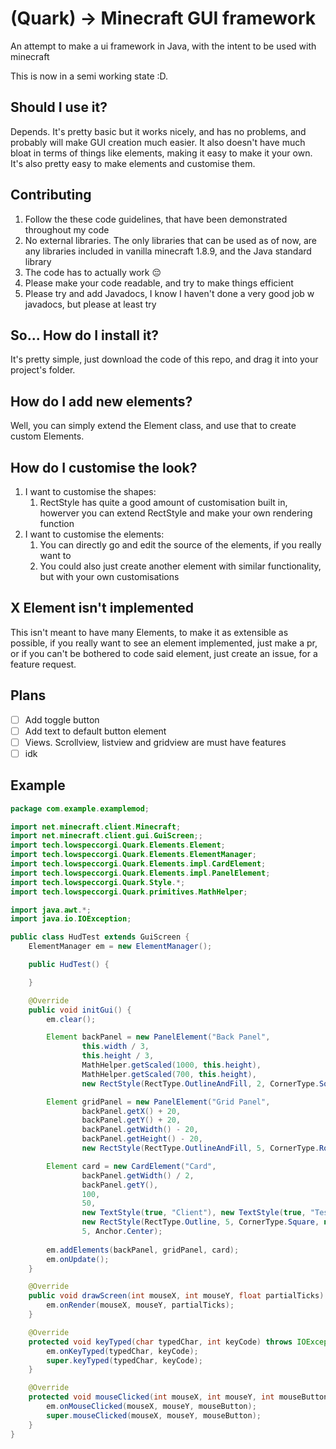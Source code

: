 # (Quark) -> Minecraft GUI framework
An attempt to make a ui framework in Java, with the intent to be used with minecraft

This is now in a semi working state :D.

## Should I use it?
Depends. It's pretty basic but it works nicely, and has no problems, and probably will make GUI creation much easier. It also doesn't have much bloat in terms of things like elements, making it easy to make it your own. It's also pretty easy to make elements and customise them.

## Contributing
1. Follow the these code guidelines, that have been demonstrated throughout my code
2. No external libraries. The only libraries that can be used as of now, are any libraries included in vanilla minecraft 1.8.9, and the Java standard library
3. The code has to actually work :pensive:
4. Please make your code readable, and try to make things efficient
5. Please try and add Javadocs, I know I haven't done a very good job w javadocs, but please at least try

## So... How do I install it?
It's pretty simple, just download the code of this repo, and drag it into your project's folder.

## How do I add new elements?
Well, you can simply extend the Element class, and use that to create custom Elements.

## How do I customise the look?
1. I want to customise the shapes:
    1. RectStyle has quite a good amount of customisation built in, howerver you can extend RectStyle and make your own rendering function
2. I want to customise the elements:
    1. You can directly go and edit the source of the elements, if you really want to
    2. You could also just create another element with similar functionality, but with your own customisations

## X Element isn't implemented
This isn't meant to have many Elements, to make it as extensible as possible, if you really want to see an element implemented, just make a pr, or if you can't be bothered to code said element, just create an issue, for a feature request.

## Plans
- [ ] Add toggle button
- [ ] Add text to default button element
- [ ] Views. Scrollview, listview and gridview are must have features
- [ ] idk

## Example
```java
package com.example.examplemod;

import net.minecraft.client.Minecraft;
import net.minecraft.client.gui.GuiScreen;;
import tech.lowspeccorgi.Quark.Elements.Element;
import tech.lowspeccorgi.Quark.Elements.ElementManager;
import tech.lowspeccorgi.Quark.Elements.impl.CardElement;
import tech.lowspeccorgi.Quark.Elements.impl.PanelElement;
import tech.lowspeccorgi.Quark.Style.*;
import tech.lowspeccorgi.Quark.primitives.MathHelper;

import java.awt.*;
import java.io.IOException;

public class HudTest extends GuiScreen {
    ElementManager em = new ElementManager();

    public HudTest() {

    }

    @Override
    public void initGui() {
        em.clear();

        Element backPanel = new PanelElement("Back Panel",
                this.width / 3,
                this.height / 3,
                MathHelper.getScaled(1000, this.height),
                MathHelper.getScaled(700, this.height),
                new RectStyle(RectType.OutlineAndFill, 2, CornerType.Square, new Color(20, 20, 20)));

        Element gridPanel = new PanelElement("Grid Panel",
                backPanel.getX() + 20,
                backPanel.getY() + 20,
                backPanel.getWidth() - 20,
                backPanel.getHeight() - 20,
                new RectStyle(RectType.OutlineAndFill, 5, CornerType.Rounded, new Color(70, 70, 70), new Color(100, 100, 100)));

        Element card = new CardElement("Card",
                backPanel.getWidth() / 2,
                backPanel.getY(),
                100,
                50,
                new TextStyle(true, "Client"), new TextStyle(true, "Test"),
                new RectStyle(RectType.Outline, 5, CornerType.Square, new Color(100, 100, 100)),
                5, Anchor.Center);
        
        em.addElements(backPanel, gridPanel, card);
        em.onUpdate();
    }

    @Override
    public void drawScreen(int mouseX, int mouseY, float partialTicks) {
        em.onRender(mouseX, mouseY, partialTicks);
    }

    @Override
    protected void keyTyped(char typedChar, int keyCode) throws IOException {
        em.onKeyTyped(typedChar, keyCode);
        super.keyTyped(typedChar, keyCode);
    }

    @Override
    protected void mouseClicked(int mouseX, int mouseY, int mouseButton) throws IOException {
        em.onMouseClicked(mouseX, mouseY, mouseButton);
        super.mouseClicked(mouseX, mouseY, mouseButton);
    }
}
```

